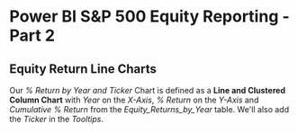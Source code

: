 # Power BI S&P 500 Equity Reporting - Part 2

## Equity Return Line Charts

Our *% Return by Year and Ticker*  Chart is defined as a **Line and Clustered Column Chart** with *Year* on the *X-Axis*, *% Return* on the *Y-Axis* and *Cumulative % Return* from the *Equity_Returns_by_Year* table. 
We'll also add the *Ticker* in the *Tooltips*. 



